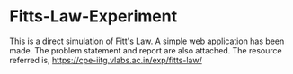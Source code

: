 # Fitts-Law-Experiment
This is a direct simulation of Fitt's Law. A simple web application has been made. The problem statement and report are also attached. The resource referred is,
https://cpe-iitg.vlabs.ac.in/exp/fitts-law/

